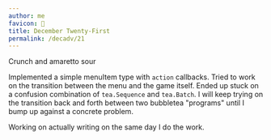```yaml
---
author: me
favicon: 🤠
title: December Twenty-First
permalink: /decadv/21
---
```


Crunch and amaretto sour

Implemented a simple menuItem type with `action` callbacks. Tried to work on the transition between the menu and the game itself. Ended up stuck on a confusion combination of `tea.Sequence` and `tea.Batch`. I will keep trying on the transition back and forth between two bubbletea "programs" until I bump up against a concrete problem.

Working on actually writing on the same day I do the work.
